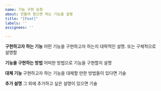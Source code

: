 ```yaml
---
name: 기능 구현 요청
about: 만들어 줬으면 하는 기능을 설명
title: "[Feat]"
labels: ''
assignees: ''

---
```


**구현하고자 하는 기능**
어떤 기능을 구현하고자 하는지 대략적인 설명. 또는 구체적으로 설명함

**기능을 구현하는 방법**
어떠한 방법으로 기능을 구현할지 설명

**대체 기능**
구현하고자 하는 기능을 대체할 만한 방법들이 있다면 기술

**추가 설명**
그 외에 추가하고 싶은 설명이 있으면 기술
